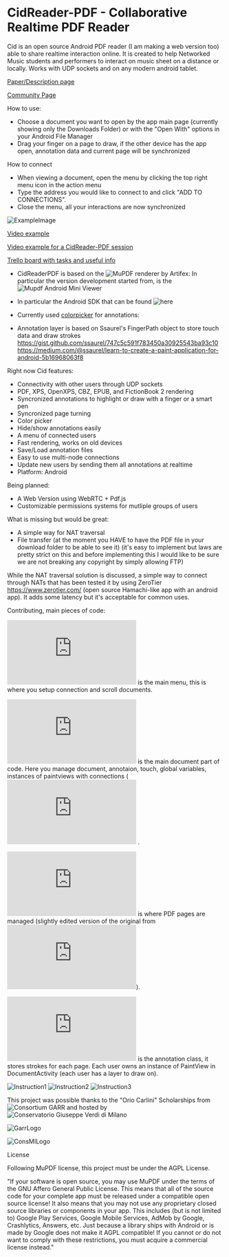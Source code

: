 # CidReader-PDF - Collaborative Realtime PDF Reader

Cid is an open source Android PDF reader (I am making a web version too) able to share realtime interaction online.
It is created to help Networked Music students and performers to interact on music sheet on a distance or locally.
Works with UDP sockets and on any modern android tablet.

[Paper/Description page](http://enricopietrocola.com/cidreader/)

[Community Page](https://www.reddit.com/r/CidReaderPDF/)

How to use:

- Choose a document you want to open by the app main page (currently showing only the Downloads Folder) or with the "Open With" options in your Android File Manager
- Drag your finger on a page to draw, if the other device has the app open, annotation data and current page will be synchronized

How to connect
- When viewing a document, open the menu by clicking the top right menu icon in the action menu
- Type the address you would like to connect to and click "ADD TO CONNECTIONS".
- Close the menu, all your interactions are now synchronized

![ExampleImage](https://media.giphy.com/media/UvWuE9d1LzedVJLtGz/giphy.gif)

[Video example](https://www.youtube.com/watch?v=5DPnnhvZc1Q/)

[Video example for a CidReader-PDF session](https://www.youtube.com/watch?v=5DPnnhvZc1Q/)

[Trello board with tasks and useful info](https://trello.com/b/FIkBy6M9/ciddev/)

* CidReaderPDF is based on the ![MuPDF](https://mupdf.com/) renderer by Artifex:
In particular the version development started from, is the ![Mupdf Android Mini Viewer](https://github.com/ArtifexSoftware/mupdf-android-viewer-mini)

* In particular the Android SDK that can be found ![here](https://mupdf.com/downloads/)

* Currently used [colorpicker](https://github.com/skydoves/ColorPickerView) for annotations:

* Annotation layer is based on Ssaurel's FingerPath object to store touch data and draw strokes
https://gist.github.com/ssaurel/747c5c591f783450a30925543ba93c10
https://medium.com/@ssaurel/learn-to-create-a-paint-application-for-android-5b16968063f8

Right now Cid features:
* Connectivity with other users through UDP sockets
* PDF, XPS, OpenXPS, CBZ, EPUB, and FictionBook 2 rendering
* Syncronized annotations to highlight or draw with a finger or a smart pen
* Syncronized page turning
* Color picker
* Hide/show annotations easily
* A menu of connected users
* Fast rendering, works on old devices
* Save/Load annotation files
* Easy to use multi-node connections
* Update new users by sending them all annotations at realtime
* Platform: Android

Being planned:
* A Web Version using WebRTC + Pdf.js
* Customizable permissions systems for mutliple groups of users

What is missing but would be great:
* A simple way for NAT traversal
* File transfer (at the moment you HAVE to have the PDF file in your download folder to be able to see it) (it's easy to implement but laws are pretty strict on this and before implementing this I would like to be sure we are not breaking any copyright by simply allowing FTP)


While the NAT traversal solution is discussed, a simple way to connect through NATs that has been tested it by using ZeroTier https://www.zerotier.com/ (open source Hamachi-like app with an android app). It adds some latency but it's acceptable for common uses.

Contributing, main pieces of code:

![MainActivity.java](https://github.com/EnricoPietrocola/CidReader-PDF/blob/master/CidReaderPDF/app/src/main/java/com/pietrocola/enrico/CidMainMenu/MainActivity.java) is the main menu, this is where you setup connection and scroll documents.

![DocumentActivity.java](https://github.com/EnricoPietrocola/CidReader-PDF/blob/master/CidReaderPDF/mupdf-lib/src/main/java/com/artifex/mupdf/mini/DocumentActivity.java) is the main document part of code. Here you manage document, annotaion, touch, global variables, instances of paintviews with connections (![original mupdf-mini version](https://github.com/ArtifexSoftware/mupdf-android-viewer-mini/blob/master/lib/src/main/java/com/artifex/mupdf/mini/DocumentActivity.java) .

![PageView.java](https://github.com/EnricoPietrocola/CidReader-PDF/blob/master/CidReaderPDF/mupdf-lib/src/main/java/com/artifex/mupdf/mini/PageView.java) is where PDF pages are managed (slightly edited version of the original from ![MuPDF mini](https://github.com/ArtifexSoftware/mupdf-android-viewer-mini/blob/master/lib/src/main/java/com/artifex/mupdf/mini/PageView.java)).

![PaintView](https://github.com/EnricoPietrocola/CidReader-PDF/blob/master/CidReaderPDF/mupdf-lib/src/main/java/com/artifex/mupdf/mini/PaintView.java) is the annotation class, it stores strokes for each page. Each user owns an instance of PaintView in  DocumentActivity (each user has a layer to draw on).

![Instruction1](https://github.com/EnricoPietrocola/Cid/blob/master/instructions1.png)
![Instruction2](https://github.com/EnricoPietrocola/Cid/blob/master/instructions2.png)
![Instruction3](https://github.com/EnricoPietrocola/Cid/blob/master/instructions3.png)


This project was possible thanks to the "Orio Carlini" Scholarships from ![Consortium GARR](https://www.garr.it/en/) and hosted by ![Conservatorio Giuseppe Verdi di Milano](http://www.consmilano.it/en/)

![GarrLogo](https://owncloud.com/wp-content/uploads/2014/04/Garr-400x175.png)

![ConsMILogo](https://lh3.googleusercontent.com/proxy/wqTegKbrNkFoogxnPMTxKAuRXgmdDFhvqeHDm40A01Cn_aUb3ChCH48eseCUs6oaDwTV8p55kC7NtS9vNOnqhgOIHpXZolE-uiN6iKy6R3ScJ9KuBVO6b-aMEdHigN3MF4qkR4LjyXsJ8gXRH3yih-8l)

License

Following MuPDF license, this project must be under the AGPL License. 

"If your software is open source, you may use MuPDF under the terms of the GNU Affero General Public License.
This means that all of the source code for your complete app must be released under a compatible open source license!
It also means that you may not use any proprietary closed source libraries or components in your app. This includes (but is not limited to) Google Play Services, Google Mobile Services, AdMob by Google, Crashlytics, Answers, etc.
Just because a library ships with Android or is made by Google does not make it AGPL compatible!
If you cannot or do not want to comply with these restrictions, you must acquire a commercial license instead."

